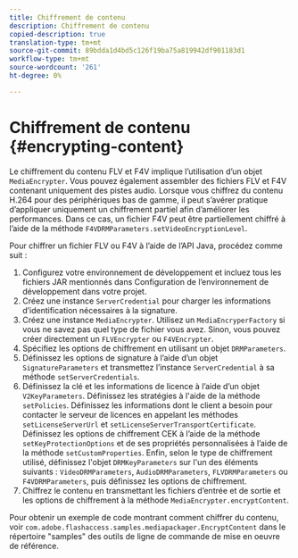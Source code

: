 ```yaml
---
title: Chiffrement de contenu
description: Chiffrement de contenu
copied-description: true
translation-type: tm+mt
source-git-commit: 89bdda1d4bd5c126f19ba75a819942df901183d1
workflow-type: tm+mt
source-wordcount: '261'
ht-degree: 0%

---
```



# Chiffrement de contenu {#encrypting-content}

Le chiffrement du contenu FLV et F4V implique l’utilisation d’un objet `MediaEncrypter`. Vous pouvez également assembler des fichiers FLV et F4V contenant uniquement des pistes audio. Lorsque vous chiffrez du contenu H.264 pour des périphériques bas de gamme, il peut s’avérer pratique d’appliquer uniquement un chiffrement partiel afin d’améliorer les performances. Dans ce cas, un fichier F4V peut être partiellement chiffré à l’aide de la méthode `F4VDRMParameters.setVideoEncryptionLevel`.

Pour chiffrer un fichier FLV ou F4V à l’aide de l’API Java, procédez comme suit :

1. Configurez votre environnement de développement et incluez tous les fichiers JAR mentionnés dans Configuration de l’environnement de développement dans votre projet.
1. Créez une instance `ServerCredential` pour charger les informations d’identification nécessaires à la signature.
1. Créez une instance `MediaEncrypter`. Utilisez un `MediaEncryperFactory` si vous ne savez pas quel type de fichier vous avez. Sinon, vous pouvez créer directement un `FLVEncrypter` ou `F4VEncrypter`.
1. Spécifiez les options de chiffrement en utilisant un objet `DRMParameters`.
1. Définissez les options de signature à l’aide d’un objet `SignatureParameters` et transmettez l’instance `ServerCredential` à sa méthode `setServerCredentials`.
1. Définissez la clé et les informations de licence à l’aide d’un objet `V2KeyParameters`. Définissez les stratégies à l&#39;aide de la méthode `setPolicies`. Définissez les informations dont le client a besoin pour contacter le serveur de licences en appelant les méthodes `setLicenseServerUrl` et `setLicenseServerTransportCertificate`. Définissez les options de chiffrement CEK à l’aide de la méthode `setKeyProtectionOptions` et de ses propriétés personnalisées à l’aide de la méthode `setCustomProperties`. Enfin, selon le type de chiffrement utilisé, définissez l&#39;objet `DRMKeyParameters` sur l&#39;un des éléments suivants : `VideoDRMParameters`, `AudioDRMParameters`, `FLVDRMParameters` ou `F4VDRMParameters`, puis définissez les options de chiffrement.
1. Chiffrez le contenu en transmettant les fichiers d’entrée et de sortie et les options de chiffrement à la méthode `MediaEncrypter.encryptContent`.

Pour obtenir un exemple de code montrant comment chiffrer du contenu, voir `com.adobe.flashaccess.samples.mediapackager.EncryptContent` dans le répertoire &quot;samples&quot; des outils de ligne de commande de mise en oeuvre de référence.
